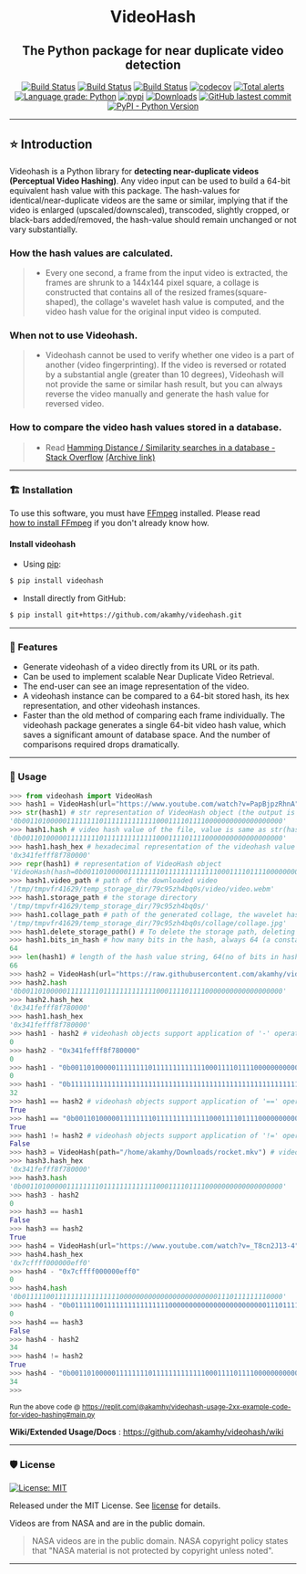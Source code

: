 <div align="center">

<h1> VideoHash </h1>

<h2> The Python package for near duplicate video detection </h2>

</div>

<p align="center">
<a href="https://github.com/akamhy/videohash/actions?query=workflow%3AUbuntu"><img alt="Build Status" src="https://github.com/akamhy/videohash/workflows/Ubuntu/badge.svg"></a>
<a href="https://github.com/akamhy/videohash/actions?query=workflow%3AWindows"><img alt="Build Status" src="https://github.com/akamhy/videohash/workflows/Windows/badge.svg"></a>
<a href="https://github.com/akamhy/videohash/actions?query=workflow%3AmacOS"><img alt="Build Status" src="https://github.com/akamhy/videohash/workflows/macOS/badge.svg"></a>
<a href="https://codecov.io/gh/akamhy/videohash"><img alt="codecov" src="https://codecov.io/gh/akamhy/videohash/branch/main/graph/badge.svg"></a>
<a href="https://lgtm.com/projects/g/akamhy/videohash/alerts/"><img alt="Total alerts" src="https://img.shields.io/lgtm/alerts/g/akamhy/videohash.svg?logo=lgtm&logoWidth=18"></a>
<a href="https://lgtm.com/projects/g/akamhy/videohash/context:python"><img alt="Language grade: Python" src="https://img.shields.io/lgtm/grade/python/g/akamhy/videohash.svg?logo=lgtm&logoWidth=18"></a>
<a href="https://pypi.org/project/videohash/"><img alt="pypi" src="https://img.shields.io/pypi/v/videohash.svg"></a>
<a href="https://pepy.tech/project/videohash?versions=1*&versions=2*"><img alt="Downloads" src="https://pepy.tech/badge/videohash/month"></a>
<a href="https://github.com/akamhy/videohash/commits/main"><img alt="GitHub lastest commit" src="https://img.shields.io/github/last-commit/akamhy/videohash?color=blue&style=flat-square"></a>
<a href="#"><img alt="PyPI - Python Version" src="https://img.shields.io/pypi/pyversions/videohash?style=flat-square"></a>
</p>

--------------------------------------------------------------------------

## ⭐️ Introduction

Videohash is a Python library for **detecting near-duplicate videos (Perceptual Video Hashing)**. Any video input can be used to build a 64-bit equivalent hash value with this package. The hash-values for identical/near-duplicate videos are the same or similar, implying that if the video is enlarged (upscaled/downscaled), transcoded, slightly cropped, or black-bars added/removed, the hash-value should remain unchanged or not vary substantially.

### How the hash values are calculated.
>  - Every one second, a frame from the input video is extracted, the frames are shrunk to a 144x144 pixel square, a collage is constructed that contains all of the resized frames(square-shaped), the collage's wavelet hash value is computed, and the video hash value for the original input video is computed.

### When not to use Videohash.
>  - Videohash cannot be used to verify whether one video is a part of another (video fingerprinting). If the video is reversed or rotated by a substantial angle (greater than 10 degrees), Videohash will not provide the same or similar hash result, but you can always reverse the video manually and generate the hash value for reversed video.

### How to compare the video hash values stored in a database.
> - Read [Hamming Distance / Similarity searches in a database - Stack Overflow](https://stackoverflow.com/questions/9606492/hamming-distance-similarity-searches-in-a-database) [(Archive link)](https://web.archive.org/web/20211015120052/https://stackoverflow.com/questions/9606492/hamming-distance-similarity-searches-in-a-database)

--------------------------------------------------------------------------

### 🏗 Installation
To use this software, you must have [FFmpeg](https://ffmpeg.org/) installed. Please read  
[how to install FFmpeg](https://github.com/akamhy/videohash/wiki/Install-FFmpeg,-but-how%3F) if you don't already know how.


#### Install videohash

  - Using [pip](https://en.wikipedia.org/wiki/Pip_(package_manager)):

```bash
$ pip install videohash
```

  - Install directly from GitHub:

```bash
$ pip install git+https://github.com/akamhy/videohash.git
```
--------------------------------------------------------------------------

### 🌱 Features

  - Generate videohash of a video directly from its URL or its path.
  - Can be used to implement scalable Near Duplicate Video Retrieval.
  - The end-user can see an image representation of the video.
  - A videohash instance can be compared to a 64-bit stored hash, its hex representation, and other videohash instances.
  - Faster than the old method of comparing each frame individually. The videohash package generates a single 64-bit video hash value, which saves a significant amount of database space. And the number of comparisons required drops dramatically.

--------------------------------------------------------------------------

### 🚀 Usage

```python
>>> from videohash import VideoHash
>>> hash1 = VideoHash(url="https://www.youtube.com/watch?v=PapBjpzRhnA", download_worst=False) # video : Artemis I Hot Fire Test
>>> str(hash1) # str representation of VideoHash object (the output is video's videohash value)
'0b0011010000011111111011111111111110001111011110000000000000000000'
>>> hash1.hash # video hash value of the file, value is same as str(hash1)
'0b0011010000011111111011111111111110001111011110000000000000000000'
>>> hash1.hash_hex # hexadecimal representation of the videohash value
'0x341fefff8f780000'
>>> repr(hash1) # representation of VideoHash object
'VideoHash(hash=0b0011010000011111111011111111111110001111011110000000000000000000, hash_hex=0x341fefff8f780000, collage_path=/tmp/tmpvfr41629/temp_storage_dir/79c95zh4bq0s/collage/collage.jpg, bits_in_hash=64)'
>>> hash1.video_path # path of the downloaded video
'/tmp/tmpvfr41629/temp_storage_dir/79c95zh4bq0s/video/video.webm'
>>> hash1.storage_path # the storage directory
'/tmp/tmpvfr41629/temp_storage_dir/79c95zh4bq0s/'
>>> hash1.collage_path # path of the generated collage, the wavelet hash of this special collage is videohash value of the input video
'/tmp/tmpvfr41629/temp_storage_dir/79c95zh4bq0s/collage/collage.jpg'
>>> hash1.delete_storage_path() # To delete the storage path, deleting it will also delete the collage, extracted frames, and the downloaded video.
>>> hash1.bits_in_hash # how many bits in the hash, always 64 (a constant)
64
>>> len(hash1) # length of the hash value string, 64(no of bits in hash) + 2(prefix '0b')
66
>>> hash2 = VideoHash(url="https://raw.githubusercontent.com/akamhy/videohash/main/assets/rocket.mkv") # video : Artemis I Hot Fire Test, yes same as hash1(downscaled)
>>> hash2.hash
'0b0011010000011111111011111111111110001111011110000000000000000000'
>>> hash2.hash_hex
'0x341fefff8f780000'
>>> hash1.hash_hex
'0x341fefff8f780000'
>>> hash1 - hash2 # videohash objects support application of '-' operator on them. The other value must be a string (prefixed with '0x' or '0b') or another VideoHash object
0
>>> hash2 - "0x341fefff8f780000"
0
>>> hash1 - "0b0011010000011111111011111111111110001111011110000000000000000000"
0
>>> hash1 - "0b1111111111111111111111111111111111111111111111111111111111111111"
32
>>> hash1 == hash2 # videohash objects support application of '==' operator on them. The other value must be a string (prefixed with '0x' or '0b') or another VideoHash object.
True
>>> hash1 == "0b0011010000011111111011111111111110001111011110000000000000000000"
True
>>> hash1 != hash2 # videohash objects support application of '!=' operator on them. The other value must be a string (prefixed with '0x' or '0b') or another VideoHash object.
False
>>> hash3 = VideoHash(path="/home/akamhy/Downloads/rocket.mkv") # video : Artemis I Hot Fire Test, yes same as hash2 (downloaded locally)
>>> hash3.hash_hex
'0x341fefff8f780000'
>>> hash3.hash
'0b0011010000011111111011111111111110001111011110000000000000000000'
>>> hash3 - hash2
0
>>> hash3 == hash1
False
>>> hash3 == hash2
True
>>> hash4 = VideoHash(url="https://www.youtube.com/watch?v=_T8cn2J13-4") #  video : How We Are Going to the Moon - 4K, a completely different video from the first 3 videos
>>> hash4.hash_hex
'0x7cffff000000eff0'
>>> hash4 - "0x7cffff000000eff0"
0
>>> hash4.hash
'0b0111110011111111111111110000000000000000000000001110111111110000'
>>> hash4 - "0b0111110011111111111111110000000000000000000000001110111111110000"
0
>>> hash4 == hash3
False
>>> hash4 - hash2
34
>>> hash4 != hash2
True
>>> hash4 - "0b0011010000011111111011111111111110001111011110000000000000000000"
34
>>>
```
<sub>Run the above code @ <https://replit.com/@akamhy/videohash-usage-2xx-example-code-for-video-hashing#main.py></sub>
  
**Wiki/Extended Usage/Docs** : <https://github.com/akamhy/videohash/wiki>

--------------------------------------------------------------------------
  
### 🛡 License
[![License: MIT](https://img.shields.io/badge/License-MIT-green.svg)](https://github.com/akamhy/videohash/blob/master/LICENSE)

Released under the MIT License. See
[license](https://github.com/akamhy/videohash/blob/master/LICENSE) for details.

Videos are from NASA and are in the public domain.
> NASA videos are in the public domain. NASA copyright policy states that "NASA material is not protected by copyright unless noted".

------------------------------------------------------------------------------------
